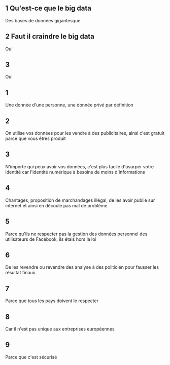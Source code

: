 
## 1 Qu'est-ce que le big data

Des bases de données gigantesque

## 2 Faut il craindre le big data

Oui

## 3

Oui

## 1

Une donnée d'une personne, une donnée privé par définition

## 2

On utilise vos données pour les vendre à des publicitaires, ainsi c'est gratuit parce que vous êtres produit

## 3

N'importe qui peux avoir vos données, c'est plus facile d'usurper votre identité car l'identité numérique à besoins de moins d'informations

## 4

Chantages, proposition de marchandages illégal, de les avoir publié sur internet et ainsi en découle pas mal de problème.

## 5

Parce qu'ils ne respecter pas la gestion des données personnel des utilisateurs de Facebook, ils étais hors la loi

## 6

De les revendre ou revendre des analyse à des politicien pour fausser les résultat finaux

## 7

Parce que tous les pays doivent le respecter

## 8

Car il n'est pas unique aux entreprises européennes

## 9

Parce que c'est sécurisé